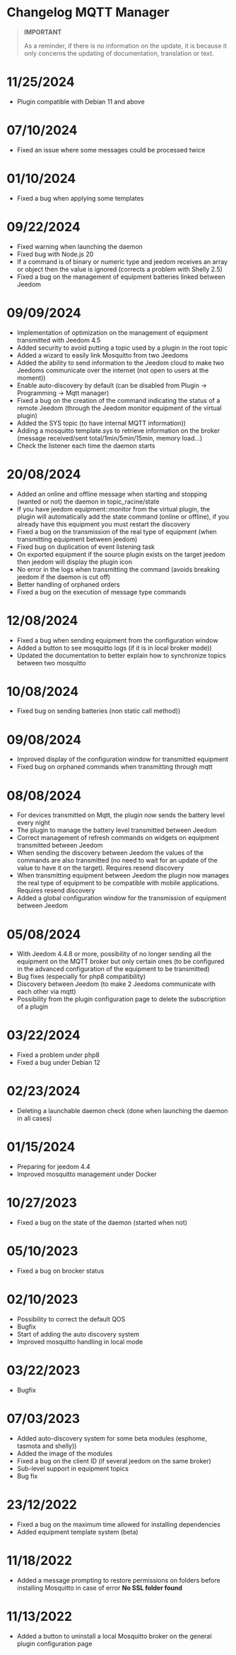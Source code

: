 # Changelog MQTT Manager

>**IMPORTANT**
>
>As a reminder, if there is no information on the update, it is because it only concerns the updating of documentation, translation or text.

# 11/25/2024

- Plugin compatible with Debian 11 and above

# 07/10/2024

- Fixed an issue where some messages could be processed twice

# 01/10/2024

- Fixed a bug when applying some templates

# 09/22/2024

- Fixed warning when launching the daemon
- Fixed bug with Node.js 20
- If a command is of binary or numeric type and jeedom receives an array or object then the value is ignored (corrects a problem with Shelly 2.5)
- Fixed a bug on the management of equipment batteries linked between Jeedom

# 09/09/2024

- Implementation of optimization on the management of equipment transmitted with Jeedom 4.5
- Added security to avoid putting a topic used by a plugin in the root topic
- Added a wizard to easily link Mosquitto from two Jeedoms
- Added the ability to send information to the Jeedom cloud to make two Jeedoms communicate over the internet (not open to users at the moment))
- Enable auto-discovery by default (can be disabled from Plugin -> Programming -> Mqtt manager)
- Fixed a bug on the creation of the command indicating the status of a remote Jeedom (through the Jeedom monitor equipment of the virtual plugin)
- Added the SYS topic (to have internal MQTT information))
- Adding a mosquitto template.sys to retrieve information on the broker (message received/sent total/1min/5min/15min, memory load...)
- Check the listener each time the daemon starts

# 20/08/2024

- Added an online and offline message when starting and stopping (wanted or not) the daemon in topic_racine/state
- If you have jeedom equipment::monitor from the virtual plugin, the plugin will automatically add the state command (online or offline), if you already have this equipment you must restart the discovery
- Fixed a bug on the transmission of the real type of equipment (when transmitting equipment between jeedom)
- Fixed bug on duplication of event listening task
- On exported equipment if the source plugin exists on the target jeedom then jeedom will display the plugin icon
- No error in the logs when transmitting the command (avoids breaking jeedom if the daemon is cut off)
- Better handling of orphaned orders
- Fixed a bug on the execution of message type commands

# 12/08/2024

- Fixed a bug when sending equipment from the configuration window
- Added a button to see mosquitto logs (if it is in local broker mode))
- Updated the documentation to better explain how to synchronize topics between two mosquitto

# 10/08/2024

- Fixed bug on sending batteries (non static call method))

# 09/08/2024

- Improved display of the configuration window for transmitted equipment
- Fixed bug on orphaned commands when transmitting through mqtt

# 08/08/2024

- For devices transmitted on Mqtt, the plugin now sends the battery level every night
- The plugin to manage the battery level transmitted between Jeedom
- Correct management of refresh commands on widgets on equipment transmitted between Jeedom
- When sending the discovery between Jeedom the values of the commands are also transmitted (no need to wait for an update of the value to have it on the target). Requires resend discovery
- When transmitting equipment between Jeedom the plugin now manages the real type of equipment to be compatible with mobile applications. Requires resend discovery
- Added a global configuration window for the transmission of equipment between Jeedom

# 05/08/2024

- With Jeedom 4.4.8 or more, possibility of no longer sending all the equipment on the MQTT broker but only certain ones (to be configured in the advanced configuration of the equipment to be transmitted)
- Bug fixes (especially for php8 compatibility)
- Discovery between Jeedom (to make 2 Jeedoms communicate with each other via mqtt)
- Possibility from the plugin configuration page to delete the subscription of a plugin

# 03/22/2024

- Fixed a problem under php8
- Fixed a bug under Debian 12

# 02/23/2024

- Deleting a launchable daemon check (done when launching the daemon in all cases)

# 01/15/2024

- Preparing for jeedom 4.4
- Improved mosquitto management under Docker

# 10/27/2023

- Fixed a bug on the state of the daemon (started when not)

# 05/10/2023

- Fixed a bug on brocker status

# 02/10/2023

- Possibility to correct the default QOS
- Bugfix
- Start of adding the auto discovery system
- Improved mosquitto handling in local mode

# 03/22/2023

- Bugfix

# 07/03/2023

- Added auto-discovery system for some beta modules (esphome, tasmota and shelly))
- Added the image of the modules
- Fixed a bug on the client ID (if several jeedom on the same broker)
- Sub-level support in equipment topics
- Bug fix

# 23/12/2022

- Fixed a bug on the maximum time allowed for installing dependencies
- Added equipment template system (beta)

# 11/18/2022

- Added a message prompting to restore permissions on folders before installing Mosquitto in case of error **No SSL folder found**

# 11/13/2022

- Added a button to uninstall a local Mosquitto broker on the general plugin configuration page
